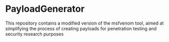 # PayloadGenerator
This repository contains a modified version of the msfvenom tool, aimed at simplifying the process of creating payloads for penetration testing and security research purposes
